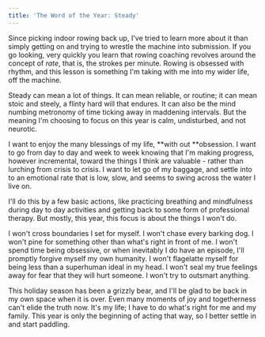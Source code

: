 ```yaml
---
title: 'The Word of the Year: Steady'
---
```


Since picking indoor rowing back up, I've tried to learn more about it than simply getting on and trying to wrestle the machine into submission. If you go looking, very quickly you learn that rowing coaching revolves around the concept of *rate*, that is, the strokes per minute. Rowing is obsessed with rhythm, and this lesson is something I'm taking with me into my wider life, off the machine. 

Steady can mean a lot of things. It can mean reliable, or routine; it can mean stoic and steely, a flinty hard will that endures. It can also be the mind numbing metronomy of time ticking away in maddening intervals. But the meaning I'm choosing to focus on this year is calm, undisturbed, and not neurotic. 

I want to enjoy the many blessings of my life, **with out **obsession. 
I want to go from day to day and week to week knowing that I'm making progress, however incremental, toward the things I think are valuable - rather than lurching from crisis to crisis. 
I want to let go of my baggage, and settle into to an emotional rate that is low, slow, and seems to swing across the water I live on. 

I'll do this by a few basic actions, like practicing breathing and mindfulness during day to day activities and getting back to some form of professional therapy. But mostly, this year, this focus is about the things I won't do. 

I won't cross boundaries I set for myself. 
I won't chase every barking dog. 
I won't pine for something other than what's right in front of me. 
I won't spend time being obsessive, or when inevitably I do have an episode, I'll promptly forgive myself my own humanity. 
I won't flagelatte myself for being less than a superhuman ideal in my head. 
I won't seal my true feelings away for fear that they will hurt someone. 
I won't try to outsmart anything. 

This holiday season has been a grizzly bear, and I'll be glad to be back in my own space when it is over. Even many moments of joy and togetherness can't elide the truth now. It's my life; I have to do what's right for me and my family. This year is only the beginning of acting that way, so I better settle in and start paddling.